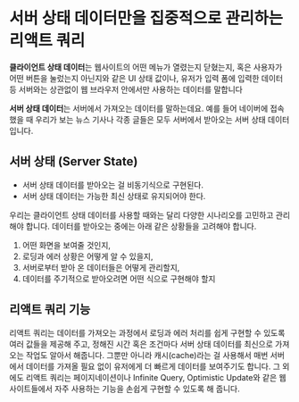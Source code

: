 # 서버 상태 데이터만을 집중적으로 관리하는 리액트 쿼리

**클라이언트 상태 데이터**는 웹사이트의 어떤 메뉴가 열렸는지 닫혔는지, 
혹은 사용자가 어떤 버튼을 눌렀는지 아닌지와 같은 UI 상태 값이나, 
유저가 입력 폼에 입력한 데이터 등 서버와는 상관없이 웹 브라우저 안에서만 사용하는 데이터를 말합니다

**서버 상태 데이터**는 서버에서 가져오는 데이터를 말하는데요. 
예를 들어 네이버에 접속했을 때 우리가 보는 뉴스 기사나 각종 글들은 모두 서버에서 받아오는 서버 상태 데이터입니다.

## 서버 상태 (Server State)
- 서버 상태 데이터를 받아오는 걸 비동기식으로 구현된다.
- 서버 상태 데이터는 가능한 최신 상태로 유지되어야 한다.

우리는 클라이언트 상태 데이터를 사용할 때와는 달리 다양한 시나리오를 고민하고 관리해야 합니다. 
데이터를 받아오는 중에는 아래 같은 상황들을 고려해야 합니다.
1. 어떤 화면을 보여줄 것인지,
2. 로딩과 에러 상황은 어떻게 알 수 있을지,
3. 서버로부터 받아 온 데이터들은 어떻게 관리할지,
4. 데이터를 주기적으로 받아오려면 어떤 식으로 구현해야 할지


## 리액트 쿼리 기능
리액트 쿼리는 데이터를 가져오는 과정에서 로딩과 에러 처리를 쉽게 구현할 수 있도록 여러 값들을 제공해 주고, 
정해진 시간 혹은 조건마다 서버 상태 데이터를 최신으로 가져오는 작업도 알아서 해줍니다.
그뿐만 아니라 캐시(cache)라는 걸 사용해서 매번 서버에서 데이터를 가져올 필요 없이 유저에게 더 빠르게 데이터를 보여주기도 합니다.
그 외에도 리액트 쿼리는 페이지네이션이나 Infinite Query, Optimistic Update와 같은 웹사이트들에서 자주 사용하는 기능을 손쉽게 구현할 수 있도록 해 줍니다. 
